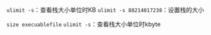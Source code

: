`ulimit -s`：查看栈大小单位时KB
`ulimit -s 88214017238`：设置栈的大小

`size execuablefile`
`ulimit -s`：查看栈大小单位时kbyte
